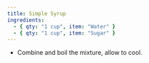 ```yaml
---
title: Simple Syrup
ingredients:
  - { qty: "1 cup", item: "Water" }
  - { qty: "1 cup", item: "Sugar" }
---
```

- Combine and boil the mixture, allow to cool.